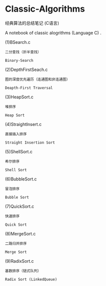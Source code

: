 # Classic-Algorithms
经典算法的总结笔记 (C语言)

A notebook of classic alogrithms (Language C) .

(1)BSearch.c
    
    二分查找（折半查找）
    
    Binary-Search
    
(2)DepthFirstSeach.c
    
    图的深度优先遍历（连通图和非连通图）
    
    Deapth-First Traversal
    
(3)HeapSort.c

    堆排序
    
    Heap Sort

(4)StraightInsert.c

    直接插入排序
    
    Straight Insertion Sort

(5)ShellSort.c

    希尔排序
    
    Shell Sort
    
(6)BubbleSort.c

    冒泡排序
    
    Bubble Sort
    
(7)QuickSort.c

    快速排序
    
    Quick Sort
    
(8)MergeSort.c

    二路归并排序
    
    Merge Sort
    
(9)RadixSort.c

    基数排序（链式队列）
    
    Radix Sort (LinkedQueue)
